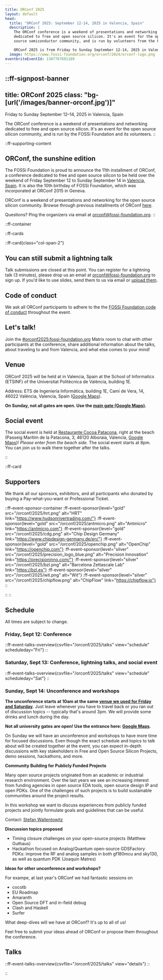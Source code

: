 ```yaml
---
title: ORConf 2025
layout: default
head:
  title: "ORConf 2025: September 12-14, 2025 in Valencia, Spain"
  description: |
    The ORConf conference is a weekend of presentations and networking
    dedicated to free and open source silicon. It's an event for the open
    source semiconductor community, and is run by volunteers from the FOSSi Foundation.

    ORConf 2025 is from Friday to Sunday September 12-14, 2025 in Valencia, Spain.
  image: https://www.fossi-foundation.org/orconf/2024/orconf-logo.png
eventbriteEventId: 1307787691189
---
```


::ff-signpost-banner
---
title: ORConf 2025
class: "bg-[url('/images/banner-orconf.jpg')]"
---

Friday to Sunday September 12&ndash;14, 2025 in Valencia, Spain

The ORConf conference is a weekend of presentations and networking dedicated to free and open source silicon. It's an event for the open source silicon community, and is run by the FOSSi Foundation and its volunteers.
::


::ff-supporting-content
## ORConf, the sunshine edition

The FOSSi Foundation is proud to announce the 11th installment of ORConf, a conference dedicated to free and open source silicon to be held over the weekend of Friday September 12 to Sunday September 14 in [Valencia, Spain](#venue). It is also the 10th birthday of FOSSi Foundation, which was incorporated at ORConf 2015 in Geneva.

ORConf is a weekend of presentations and networking for the open source silicon community. Browse through previous installments of ORConf [here](https://fossi-foundation.org/events/archive).

Questions? Ping the organizers via email at [orconf@fossi-foundation.org](mailto:orconf@fossi-foundation.org?subject=Question).
::


::ff-container

::ff-cards

  ::ff-card{class="col-span-2"}

  ## You can still submit a lightning talk

  Talk submissions are closed at this point.
  You can register for a lightning talk (3 minutes), please drop us an email at  [orconf@fossi-foundation.org](mailto:orconf@fossi-foundation.org) to sign up.
  If you'd like to use slides, send them to us via email or [upload them](https://forms.gle/9Y9mx4qoAQ48Ycbi7).

  ## Code of conduct

  We ask all ORConf participants to adhere to the the [FOSSi Foundation code of conduct](/code-of-conduct) throughout the event.

  ## Let's talk!

  Join the [#orconf2025:fossi-foundation.org](https://element.fossi-chat.org/#/room/#orconf2025:fossi-foundation.org) Matrix room to chat with other participants at the conference, share additional information about the talks, about traveling to and from Valencia, and what else comes to your mind!

  ## Venue

  ORConf 2025 will be held at in Valencia, Spain at the School of Informatics (ETSINF) of the Universitat Politècnica de València, building 1E.

  Address: ETS de Ingeniería Informática, building 1E, Camí de Vera, 14, 46022 València, Valencia, Spain ([Google Maps](https://www.google.com/maps/place/Cam%C3%AD+de+Vera,+14,+Algir%C3%B3s,+46022+Val%C3%A8ncia/@39.4827922,-0.3480557,843m/data=!3m2!1e3!4b1!4m6!3m5!1s0xd60489ce67691cf:0xdc5369c61366e0e4!8m2!3d39.4827922!4d-0.3480557!16s%2Fg%2F11s_516rgf?entry=ttu&g_ep=EgoyMDI1MDkwMi4wIKXMDSoASAFQAw%3D%3D)).

  **On Sunday, not all gates are open. Use the [main gate (Google Maps)](https://maps.app.goo.gl/MS3zYCDUzZyBwnSr8).**

  ## Social event

  The social event is held at [Restaurante Cocoa Patacona](https://www.vivecocoa.com/), right at the beach (Passeig Marítim de la Patacona, 3, 46120 Alboraia, Valencia, [Google Maps](https://maps.app.goo.gl/uTGxxcPjRah1DpXz6))!
  *Please enter from the beach side.*
  The social event starts at 8pm.
  You can join us to walk there together after the talks.

  ::

  ::ff-card

  ## Supporters

  We thank all our sponsors, exhibitors, and all participants who donated by buying a Pay-what-you-want or Professional Ticket.

  ::ff-event-sponsor-container
    :ff-event-sponsor{level="gold" src="/orconf/2025/hrt.png" alt="HRT" link="https://www.hudsonrivertrading.com/"}
    :ff-event-sponsor{level="gold" src="/orconf/2025/antmicro.png" alt="Antmicro" link="https://antmicro.com"}
    :ff-event-sponsor{level="gold" src="/orconf/2025/cdg.png" alt="Chip Design Germany" link="https://www.chipdesign-germany.de/en/"}
    :ff-event-sponsor{level="gold" src="/orconf/2025/openchip.png" alt="OpenChip" link="https://openchip.com"}
    :ff-event-sponsor{level="silver" src="/orconf/2025/precision_logo_blue.png" alt="Precision Innovation" link="https://precisioninno.com/"}
    :ff-event-sponsor{level="silver" src="/orconf/2025/bzl.png" alt="Barcelona Zettascale Lab" link="https://bzl.es"}
    :ff-event-sponsor{level="silver" src="/orconf/2025/wit.png" alt="Wit"}
    :ff-event-sponsor{level="silver" src="/orconf/2025/chipflow.png" alt="ChipFlow" link="https://chipflow.io"}
  ::

  ::
::

## Schedule

All times are subject to change.

### Friday, Sept 12: Conference

::ff-event-talks-overview{csvfile="/orconf/2025/talks" view="schedule" scheduleday="Fri"}
::

### Saturday, Sept 13: Conference, lightning talks, and social event

::ff-event-talks-overview{csvfile="/orconf/2025/talks" view="schedule" scheduleday="Sat"}
::


### Sunday, Sept 14: Unconference and workshops

**The unconference starts at 10am at the same [venue we used for Friday and Saturday](#venue).**
Just leave whenever you have to travel back or you ran out of discussion topics -- typically that's around 3pm.
We will provide some drinks and lunch during the day.

**Not all university gates are open! Use the entrance here: [Google Maps](https://maps.app.goo.gl/MS3zYCDUzZyBwnSr8).**

On Sunday we will have an unconference and workshops to have more time for focused discussions.
Even though the exact schedule and topics to talk about will be created together at the event, you can expect in-depth discussions with key stakeholders in Free and Open Source Silicon Projects, demo sessions, hackathons, and more.

**Community Building for Publicly Funded Projects**

Many open source projects originated from an academic or industrial research environment. Over the last years we see an increasing interest from funding agencies in open source EDA tools, open source design IP and open PDKs. One of the challenges of such projects is to build sustainable communities around the project results.

In this workshop we want to discuss experiences from publicly funded projects and jointly formulate goals and guidelines that can be useful.

Contact: [Stefan Wallentowitz](mailto:stefan@fossi-foundation.org)

**Discussion topics proposed**

* Timing closure challenges on your open-source projects (Matthew Guthaus)
* Hackathon focused on Analog/Quantum open-source GDSFactory PDKs: improve the RF and analog samples in both gf180mcu and sky130, as well as quantum PDK (Joaquin Matres)

**Ideas for other unconference and workshops?**

For exampe, at last year's ORConf we had fantastic sessions on
* cocotb
* EU Roadmap
* Amaranth
* Open Source DFT and in-field debug
* Clash and Haskell
* Surfer

What deep-dives will we have at ORConf?
It's up to all of us!

Feel free to submit your ideas ahead of ORConf or propose them throughout the conference.


## Talks

::ff-event-talks-overview{csvfile="/orconf/2025/talks" view="details"}
::

::
